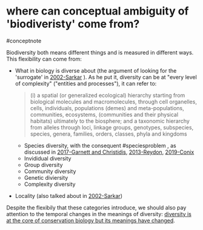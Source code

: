 # where can conceptual ambiguity of 'biodiveristy' come from?
#conceptnote 

Biodiversity both means different things and is measured in different ways. This flexibility can come from:
- What in biology is diverse about (the argument of looking for the 'surrogate' in [2002-Sarkar](2002-Sarkar.md) ). As he put it, diversity can be at "every level of complexity" ("entities and processes"), it can refer to:
	> (i) a spatial (or generalized ecological) hierarchy starting from biological molecules and macromolecules, through cell organelles, cells, individuals, populations (demes) and meta-populations, communities, ecosystems, (communities and their physical habitats) ultimately to the biosphere; and a taxonomic hierarchy from alleles through loci, linkage groups, genotypes, subspecies, species, genera, families, orders, classes, phyla and kingdoms
	- Species diversity, with the consequent #speciesproblem , as discussed in [2017-Garnett and Christidis](2017-Garnett%20and%20Christidis.md), [2013-Reydon](2013-Reydon.md), [2019-Conix](2019-Conix.md)
	- Invididual diversity
	- Group diversity
	- Community diversity
	- Genetic diviersity
	- Complexity diversity

- Locality (also talked about in [2002-Sarkar](2002-Sarkar.md))


Despite the flexibily that these categories introduce, we should also pay attention to the temporal changes in the meanings of diversity: [diversity is at the core of conservation biology but its meanings have changed](diversity%20is%20at%20the%20core%20of%20conservation%20biology%20but%20its%20meanings%20have%20changed.md). 